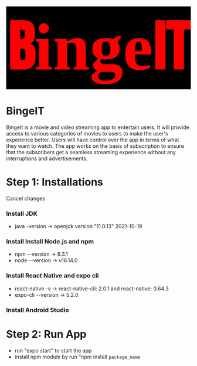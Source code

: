 
![alt text](assets/icons/beingITlogoa.png)
# BingeIT
BingeIt is a movie and video streaming app to entertain users. It will provide access to various categories of movies to users to make the user's experience better. Users will have control over the app in terms of what they want to watch. The app works on the basis of subscription to ensure that the subscribers get a seamless streaming experience without any interruptions and advertisements. 

# Step 1: Installations
Cancel changes
### Install JDK 
* java -version -> openjdk version "11.0.13" 2021-10-19

### Install Install Node.js and npm
* npm --version -> 8.3.1
* node --version -> v16.14.0

### Install React Native and expo cli
* react-native -v -> react-native-cli: 2.0.1 and react-native: 0.64.3
* expo-cli --version -> 5.2.0


### Install Android Studio

# Step 2: Run App
* run "expo start" to start the app
* install npm module by run "npm install ``package_name``

